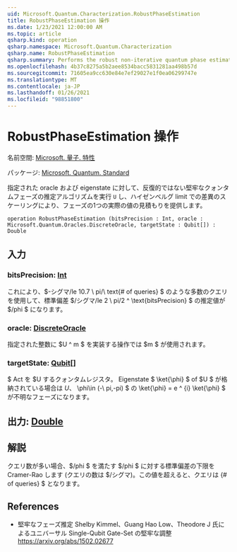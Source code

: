 ```yaml
---
uid: Microsoft.Quantum.Characterization.RobustPhaseEstimation
title: RobustPhaseEstimation 操作
ms.date: 1/23/2021 12:00:00 AM
ms.topic: article
qsharp.kind: operation
qsharp.namespace: Microsoft.Quantum.Characterization
qsharp.name: RobustPhaseEstimation
qsharp.summary: Performs the robust non-iterative quantum phase estimation algorithm for a given oracle `U` and eigenstate, and provides a single real-valued estimate of the phase with variance scaling at the Heisenberg limit.
ms.openlocfilehash: 4b37c8275a5b2aee8534bacc5831281aa498b57d
ms.sourcegitcommit: 71605ea9cc630e84e7ef29027e1f0ea06299747e
ms.translationtype: MT
ms.contentlocale: ja-JP
ms.lasthandoff: 01/26/2021
ms.locfileid: "98851800"
---
```

# <a name="robustphaseestimation-operation"></a>RobustPhaseEstimation 操作

名前空間: [Microsoft. 量子. 特性](xref:Microsoft.Quantum.Characterization)

パッケージ: [Microsoft. Quantum. Standard](https://nuget.org/packages/Microsoft.Quantum.Standard)


指定された oracle および eigenstate に対して、反復的ではない堅牢なクォンタムフェーズの推定アルゴリズムを実行 `U` し、ハイゼンベルグ limit での差異のスケーリングにより、フェーズの1つの実際の値の見積もりを提供します。

```qsharp
operation RobustPhaseEstimation (bitsPrecision : Int, oracle : Microsoft.Quantum.Oracles.DiscreteOracle, targetState : Qubit[]) : Double
```


## <a name="input"></a>入力

### <a name="bitsprecision--int"></a>bitsPrecision: [Int](xref:microsoft.quantum.lang-ref.int)

これにより、$-シグマ/le 10.7 \ pi/\ text{# of queries} $ のような多数のクエリを使用して、標準偏差 $/シグマ/le 2 \ pi/2 ^ \text{bitsPrecision} $ の推定値が $/phi $ になります。


### <a name="oracle--discreteoracle"></a>oracle: [DiscreteOracle](xref:Microsoft.Quantum.Oracles.DiscreteOracle)

指定された整数に $U ^ m $ を実装する操作では $m $ が使用されます。


### <a name="targetstate--qubit"></a>targetState: [Qubit](xref:microsoft.quantum.lang-ref.qubit)[]

$ Act を $U するクォンタムレジスタ。 Eigenstate $ \ket{\phi} $ of $U $ が格納されている場合は $U、$ \phi\in (-\ pi,-pi) $ の \ket{\phi} = e ^ {i} \ket{\phi} $ が不明なフェーズになります。



## <a name="output--double"></a>出力: [Double](xref:microsoft.quantum.lang-ref.double)



## <a name="remarks"></a>解説

クエリ数が多い場合、$/phi $ を満たす $/phi $ に対する標準偏差の下限を Cramer-Rao します (クエリの数は $/シグマ)。この値を超えると、クエリは {# of queries} $ となります。

## <a name="references"></a>References

- 堅牢なフェーズ推定 Shelby Kimmel、Guang Hao Low、Theodore J 氏によるユニバーサル Single-Qubit Gate-Set の堅牢な調整 https://arxiv.org/abs/1502.02677